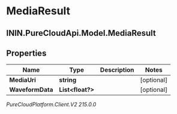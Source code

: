 # MediaResult

## ININ.PureCloudApi.Model.MediaResult

## Properties

|Name | Type | Description | Notes|
|------------ | ------------- | ------------- | -------------|
| **MediaUri** | **string** |  | [optional] |
| **WaveformData** | **List&lt;float?&gt;** |  | [optional] |



_PureCloudPlatform.Client.V2 215.0.0_
